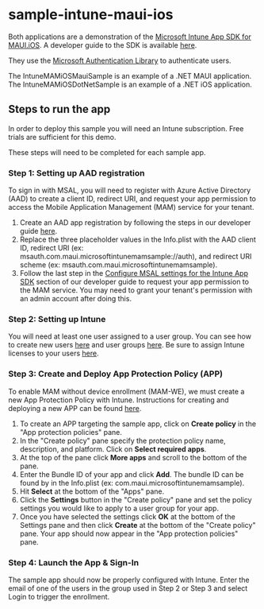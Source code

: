 # sample-intune-maui-ios
Both applications are a demonstration of the [Microsoft Intune App SDK for MAUI.iOS](https://www.nuget.org/packages/Microsoft.Intune.Maui.Essentials.iOS). A developer guide to the SDK is available [here](https://learn.microsoft.com/intune/intune-service/developer/app-sdk-ios-phase1). 

They use the [Microsoft Authentication Library](https://github.com/AzureAD/microsoft-authentication-library-for-objc) to authenticate users.

The IntuneMAMiOSMauiSample is an example of a .NET MAUI application.
The IntuneMAMiOSDotNetSample is an example of a .NET iOS application.

## Steps to run the app
In order to deploy this sample you will need an Intune subscription. Free trials are sufficient for this demo.

These steps will need to be completed for each sample app.

### Step 1: Setting up AAD registration
To sign in with MSAL, you will need to register with Azure Active Directory (AAD) to create a client ID, redirect URI, and request your app permission to access the Mobile Application Management (MAM) service for your tenant.
1. Create an AAD app registration by following the steps in our developer guide [here](https://learn.microsoft.com/intune/intune-service/developer/app-sdk-ios-phase2#set-up-and-configure-a-microsoft-entra-app-registration).
1. Replace the three placeholder values in the Info.plist with the AAD client ID, redirect URI (ex: msauth.com.maui.microsoftintunemamsample://auth), and redirect URI scheme (ex: msauth.com.maui.microsoftintunemamsample).
1. Follow the last step in the [Configure MSAL settings for the Intune App SDK](https://learn.microsoft.com/intune/intune-service/developer/app-sdk-ios-phase2#configure-msal-settings-for-the-intune-app-sdk) section of our developer guide to request your app permission to the MAM service. You may need to grant your tenant's permission with an admin account after doing this.

### Step 2: Setting up Intune
You will need at least one user assigned to a user group. You can see how to create new users [here](https://learn.microsoft.com/intune/intune-service/fundamentals/users-add) and user groups [here](https://learn.microsoft.com/intune/intune-service/fundamentals/groups-add). Be sure to assign Intune licenses to your users [here](https://learn.microsoft.com/intune/intune-service/fundamentals/licenses-assign).

### Step 3: Create and Deploy App Protection Policy (APP)
To enable MAM without device enrollment (MAM-WE), we must create a new App Protection Policy with Intune. Instructions for creating and deploying a new APP can be found [here](https://learn.microsoft.com/intune/intune-service/apps/app-protection-policies). 
1. To create an APP targeting the sample app, click on **Create policy** in the "App protection policies" pane. 
1. In the "Create policy" pane specify the protection policy name, description, and platform. Click on **Select required apps**.
1. At the top of the pane click **More apps** and scroll to the bottom of the pane.
1. Enter the Bundle ID of your app and click **Add**. The bundle ID can be found by in the Info.plist (ex: com.maui.microsoftintunemamsample).
1. Hit **Select** at the bottom of the "Apps" pane.
1. Click the **Settings** button in the "Create policy" pane and set the policy settings you would like to apply to a user group for your app.
1. Once you have selected the settings click **OK** at the bottom of the Settings pane and then click **Create** at the bottom of the "Create policy" pane. Your app should now appear in the "App protection policies" pane.

### Step 4: Launch the App & Sign-In
The sample app should now be properly configured with Intune. Enter the email of one of the users in the group used in Step 2 or Step 3 and select Login to trigger the enrollment.
